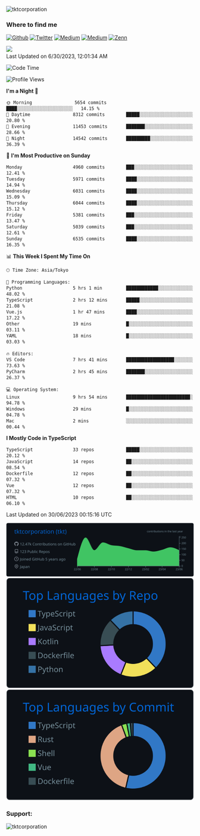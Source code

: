 <p align="left"> <img src="https://komarev.com/ghpvc/?username=tktcorporation&label=Profile%20views&color=0e75b6&style=flat" alt="tktcorporation" /> </p>

<h3>Where to find me</h3>
<p>
<a href="https://github.com/tktcorporation" target="_blank"><img alt="Github" src="https://img.shields.io/badge/GitHub-%2312100E.svg?&style=for-the-badge&logo=Github&logoColor=white" /></a>
<a href="https://twitter.com/tktcorporation" target="_blank"><img alt="Twitter" src="https://img.shields.io/badge/twitter-%231DA1F2.svg?&style=for-the-badge&logo=twitter&logoColor=white" /></a>
<a href="https://www.linkedin.com/in/tktcorporation" target="_blank"><img alt="Medium" src="https://img.shields.io/badge/linkdin-0a66c2.svg?&style=for-the-badge&logo=linkedin&logoColor=white" /></a>
<a href="https://qiita.com/tktcorporation" target="_blank"><img alt="Medium" src="https://img.shields.io/badge/qiita-55C500.svg?&style=for-the-badge&logo=qiita&logoColor=white" /></a>
<a href="https://zenn.dev/tktcorporation" target="_blank"><img alt="Zenn" src="https://img.shields.io/badge/Zenn-3EA8FF.svg?&style=for-the-badge&logo=Zenn&logoColor=white" /></a>
</p>

<!--START_SECTION:lapras-card-->
<a href="https://lapras.com/public/tktcorporation" target="_blank" rel="noopener noreferrer"><img src="https://lapras-card-generator.vercel.app/api/svg?e=3.86&b=3.48&i=3.58&b1=%23232323&b2=%236d6d6d&i1=%23212121&i2=%23818181&l=en" width="300" ></a>  
Last Updated on 6/30/2023, 12:01:34 AM
<!--END_SECTION:lapras-card-->
  
<!--START_SECTION:waka-->
![Code Time](http://img.shields.io/badge/Code%20Time-1%2C054%20hrs%2013%20mins-blue)

![Profile Views](http://img.shields.io/badge/Profile%20Views-0-blue)

**I'm a Night 🦉** 

```text
🌞 Morning                5654 commits        ████░░░░░░░░░░░░░░░░░░░░░   14.15 % 
🌆 Daytime                8312 commits        █████░░░░░░░░░░░░░░░░░░░░   20.80 % 
🌃 Evening                11453 commits       ███████░░░░░░░░░░░░░░░░░░   28.66 % 
🌙 Night                  14542 commits       █████████░░░░░░░░░░░░░░░░   36.39 % 
```
📅 **I'm Most Productive on Sunday** 

```text
Monday                   4960 commits        ███░░░░░░░░░░░░░░░░░░░░░░   12.41 % 
Tuesday                  5971 commits        ████░░░░░░░░░░░░░░░░░░░░░   14.94 % 
Wednesday                6031 commits        ████░░░░░░░░░░░░░░░░░░░░░   15.09 % 
Thursday                 6044 commits        ████░░░░░░░░░░░░░░░░░░░░░   15.12 % 
Friday                   5381 commits        ███░░░░░░░░░░░░░░░░░░░░░░   13.47 % 
Saturday                 5039 commits        ███░░░░░░░░░░░░░░░░░░░░░░   12.61 % 
Sunday                   6535 commits        ████░░░░░░░░░░░░░░░░░░░░░   16.35 % 
```


📊 **This Week I Spent My Time On** 

```text
🕑︎ Time Zone: Asia/Tokyo

💬 Programming Languages: 
Python                   5 hrs 1 min         ████████████░░░░░░░░░░░░░   48.02 % 
TypeScript               2 hrs 12 mins       █████░░░░░░░░░░░░░░░░░░░░   21.08 % 
Vue.js                   1 hr 47 mins        ████░░░░░░░░░░░░░░░░░░░░░   17.22 % 
Other                    19 mins             █░░░░░░░░░░░░░░░░░░░░░░░░   03.11 % 
YAML                     18 mins             █░░░░░░░░░░░░░░░░░░░░░░░░   03.03 % 

🔥 Editors: 
VS Code                  7 hrs 41 mins       ██████████████████░░░░░░░   73.63 % 
PyCharm                  2 hrs 45 mins       ███████░░░░░░░░░░░░░░░░░░   26.37 % 

💻 Operating System: 
Linux                    9 hrs 54 mins       ████████████████████████░   94.78 % 
Windows                  29 mins             █░░░░░░░░░░░░░░░░░░░░░░░░   04.78 % 
Mac                      2 mins              ░░░░░░░░░░░░░░░░░░░░░░░░░   00.44 % 
```

**I Mostly Code in TypeScript** 

```text
TypeScript               33 repos            █████░░░░░░░░░░░░░░░░░░░░   20.12 % 
JavaScript               14 repos            ██░░░░░░░░░░░░░░░░░░░░░░░   08.54 % 
Dockerfile               12 repos            ██░░░░░░░░░░░░░░░░░░░░░░░   07.32 % 
Vue                      12 repos            ██░░░░░░░░░░░░░░░░░░░░░░░   07.32 % 
HTML                     10 repos            ██░░░░░░░░░░░░░░░░░░░░░░░   06.10 % 
```




 Last Updated on 30/06/2023 00:15:16 UTC
<!--END_SECTION:waka-->

[![](https://raw.githubusercontent.com/tktcorporation/tktcorporation/master/profile-summary-card-output/github_dark/0-profile-details.svg)](https://github.com/vn7n24fzkq/github-profile-summary-cards)
[![](https://raw.githubusercontent.com/tktcorporation/tktcorporation/master/profile-summary-card-output/github_dark/1-repos-per-language.svg)](https://github.com/vn7n24fzkq/github-profile-summary-cards) [![](https://raw.githubusercontent.com/tktcorporation/tktcorporation/master/profile-summary-card-output/github_dark/2-most-commit-language.svg)](https://github.com/vn7n24fzkq/github-profile-summary-cards)

<h3 align="left">Support:</h3>
<p><a href="https://www.buymeacoffee.com/tktcorporation"> <img align="left" src="https://cdn.buymeacoffee.com/buttons/v2/default-yellow.png" height="50" width="210" alt="tktcorporation" /></a></p><br><br>
